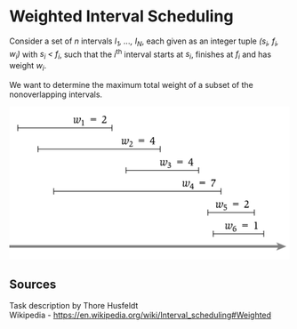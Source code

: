 # Weighted Interval Scheduling
Consider a set of *n* intervals *I<sub>1</sub>, ..., 
I<sub>N</sub>*, each given as an integer tuple *(s<sub>i</sub>, f<sub>i</sub>, w<sub>i</sub>)* 
with *s<sub>i</sub> < f<sub>i</sub>*, such that the *i*<sup>th</sup> interval starts at *s<sub>i</sub>*, 
finishes at *f<sub>i</sub>* and has weight *w<sub>i</sub>*.  

We want to determine the maximum total weight of a subset of the nonoverlapping intervals.  

![alt text](https://github.com/szymongalecki/weighted_interval_scheduling/blob/main/wis.png)


## Sources
Task description by Thore Husfeldt  
Wikipedia - https://en.wikipedia.org/wiki/Interval_scheduling#Weighted
